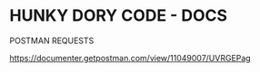 # HUNKY DORY CODE - DOCS

POSTMAN REQUESTS

https://documenter.getpostman.com/view/11049007/UVRGEPag
